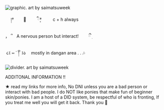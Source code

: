 
![graphic. art by saimatsuweek](https://files.catbox.moe/ip0ooj.png)

  །†   🎵    ི۪۪†    c + h  always 

，‎ ՞  A nervous person but interact!    ྀ ๋࣭

 ‎ ૮꒰ ⑅ ˊ ། ິ ꒱ა  mostly in dangan area . .     🎶

![divider. art by saimatsuweek](https://files.catbox.moe/2c9hxc.png)


ADDITONAL INFORMATION !! 

★ read my links for more info, No DNI unless you are a bad person or interact with bad people. I do NOT like ponies that make fun of beginner skin/ponies. I am a host of a DID system, be respectful of who is fronting, If you treat me well you will get it back. Thank you 🎼
